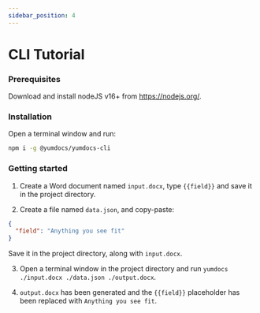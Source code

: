 ```yaml
---
sidebar_position: 4
---
```


# CLI Tutorial

### Prerequisites

Download and install nodeJS v16+ from https://nodejs.org/.

### Installation

Open a terminal window and run:

```bash
npm i -g @yumdocs/yumdocs-cli
```

### Getting started

1) Create a Word document named `input.docx`, type `{{field}}` and save it in the project directory.

2) Create a file named `data.json`, and copy-paste:

```json
{
  "field": "Anything you see fit"
}
```
Save it in the project directory, along with `input.docx`.

3) Open a terminal window in the project directory and run `yumdocs ./input.docx ./data.json ./output.docx`.

4) `output.docx` has been generated and the `{{field}}` placeholder has been replaced with `Anything you see fit`.